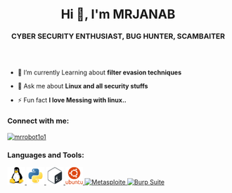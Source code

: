 <h1 align="center">Hi 👋, I'm MRJANAB</h1>
<h3 align="center">CYBER SECURITY ENTHUSIAST, BUG HUNTER, SCAMBAITER</h3>

<br/>
<br/>

- 🌱 I’m currently Learning about **filter evasion  techniques**

- 💬 Ask me about **Linux and all security stuffs**

- ⚡ Fun fact **I love Messing with linux..**

<h3 align="left">Connect with me:</h3>
<p align="left">
<a href="https://linkedin.com/in/subhankargharei" target="__blank"><img align="center" src="https://cdn.jsdelivr.net/npm/simple-icons@3.0.1/icons/linkedin.svg" alt="mrrobot1o1" height="30" width="40" /></a>
</p>
<h3 align="left">Languages and Tools:</h3>
<!--Linux -->
<p align="left"> <a href="https://www.linux.org/" target="__blank"> <img src="https://raw.githubusercontent.com/devicons/devicon/master/icons/linux/linux-original.svg" alt="linux" width="40" height="40"/> </a>
<!--Python -->
<a href="https://pythonbasics.org" target="__blank"> <img src="https://raw.githubusercontent.com/devicons/devicon/master/icons/python/python-original.svg" alt="Python" width="40" height="40"/> </a>
<!--Bash -->
<a href="https://www.tutorialspoint.com/unix/index.htm" target="__blank"> <img src="https://raw.githubusercontent.com/devicons/devicon/master/icons/bash/bash-plain.svg" alt="bash scriprting" width="40" height="40"/>
<!--Ubuntu -->
</a><a href="https://ubuntu.com/" target="__blank"> <img src="https://raw.githubusercontent.com/devicons/devicon/master/icons/ubuntu/ubuntu-plain-wordmark.svg" alt="Ubuntu" width="40" height="40"/> </a>
<!--Metasploit -->
<a href="https://www.metasploit.com/" target="__blank"> <img src="https://pbs.twimg.com/profile_images/580131056629735424/2ENTk2K2_400x400.png" alt="Metasploite" width="40" height="40"/> </a>
<!--Burp Suite -->
<a href="https://portswigger.net/" target="__blank"> <img src="https://user-images.githubusercontent.com/17954762/47567241-4b4f2080-d92e-11e8-830c-b5db21beab69.png" alt="Burp Suite" width="40" height="40"/> </a>
 </p>
              


